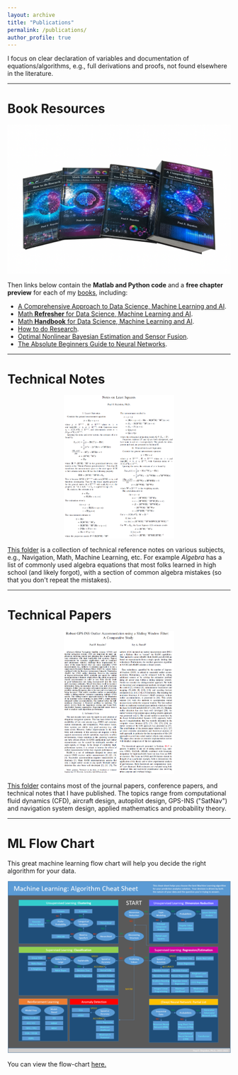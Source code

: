 ```yaml
---
layout: archive
title: "Publications"
permalink: /publications/
author_profile: true
---
```



I focus on clear declaration of variables and documentation of equations/algorithms, e.g., full derivations and proofs, not found elsewhere in the literature.


-----------------------------------------------------------------------------------
# Book Resources
<p align="center">
	<img width="600" img src="/images/ai_books.png">
</p>

Then links below contain the **Matlab and Python code** and a **free chapter preview** for each of my [books](https://www.roysdonfibonaccipress.com/), including:
- [A Comprehensive Approach to Data Science, Machine Learning and AI](https://github.com/pfroysdon/publications/tree/main/Books/A_Comprehensive_Approach_to_ML_and_AI).
- [Math **Refresher** for Data Science, Machine Learning and AI](https://github.com/pfroysdon/publications/tree/main/Books/Math_Refresher).
- [Math **Handbook** for Data Science, Machine Learning and AI](https://github.com/pfroysdon/publications/tree/main/Books/Math_Handbook).
- [How to do Research](https://github.com/pfroysdon/publications/tree/main/Books).
- [Optimal Nonlinear Bayesian Estimation and Sensor Fusion](https://github.com/pfroysdon/publications/tree/main/Books/Sensor_Fusion).
- [The Absolute Beginners Guide to Neural Networks](https://github.com/pfroysdon/publications/tree/main/Books/Neural_Networks).



-----------------------------------------------------------------------------------
# Technical Notes
<p align="center">
	<img width="250" img src="/images/LS.png">
</p>

[This folder](https://github.com/pfroysdon/publications/tree/main/Tech_Notes) is a collection of technical reference notes on various subjects, e.g., Navigation, Math, Machine Learning, etc.
For example *Algebra* has a list of commonly used algebra equations that most folks learned in high school (and likely forgot), with a section of common algebra mistakes (so that you don't repeat the mistakes).



-----------------------------------------------------------------------------------
# Technical Papers	
<p align="center">
	<img width="250" img src="/images/pub.png">
</p>

[This folder](https://github.com/pfroysdon/publications/tree/main/Papers) contains most of the journal papers, conference papers, and technical notes that I have published.  The topics range from computational fluid dynamics (CFD), aircraft design, autopilot design, GPS-INS ("SatNav") and navigation system design, applied mathematics and probability theory.



-----------------------------------------------------------------------------------
# ML Flow Chart
This great machine learning flow chart will help you decide the right algorithm for your data.
<p align="center">
	<img width="600" img src="/images/ML_flow_chart.png">
</p>

You can view the flow-chart [here.](https://github.com/pfroysdon/publications/blob/main/Flow-Chart)
